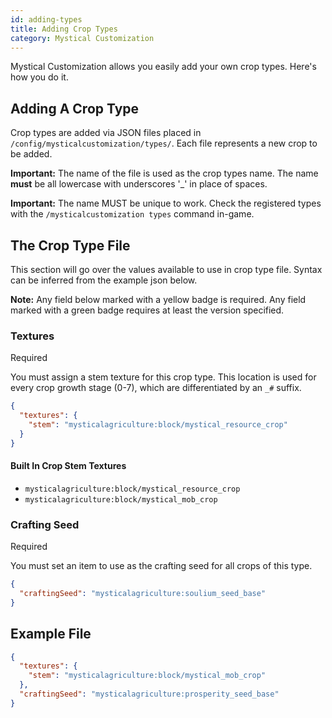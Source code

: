 ```yaml
---
id: adding-types
title: Adding Crop Types
category: Mystical Customization
---
```


Mystical Customization allows you easily add your own crop types. Here's how you do it.

## Adding A Crop Type
Crop types are added via JSON files placed in `/config/mysticalcustomization/types/`. Each file represents a new crop to be added.

**Important:** The name of the file is used as the crop types name. The name **must** be all lowercase with underscores '_' in place of spaces.

**Important:** The name MUST be unique to work. Check the registered types with the `/mysticalcustomization types` command in-game.

## The Crop Type File
This section will go over the values available to use in crop type file. Syntax can be inferred from the example json below.

**Note:** Any field below marked with a yellow badge is required. Any field marked with a green badge requires at least the version specified.

### Textures
<badge>Required</badge>

You must assign a stem texture for this crop type. This location is used for every crop growth stage (0-7), which are differentiated by an `_#` suffix.
```json
{
  "textures": {
    "stem": "mysticalagriculture:block/mystical_resource_crop"
  }
}
```
#### Built In Crop Stem Textures
- `mysticalagriculture:block/mystical_resource_crop`
- `mysticalagriculture:block/mystical_mob_crop`

### Crafting Seed
<badge>Required</badge>

You must set an item to use as the crafting seed for all crops of this type.
```json
{
  "craftingSeed": "mysticalagriculture:soulium_seed_base"
}
```

## Example File
```json
{
  "textures": {
    "stem": "mysticalagriculture:block/mystical_mob_crop"
  },
  "craftingSeed": "mysticalagriculture:prosperity_seed_base"
}
```
